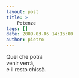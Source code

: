 ```yaml
---
layout: post
title: >
    Potenze
tags: []
date: 2009-03-05 14:15:00
author: pietro
---
```

Quel che potrà<br/>venir verrà,<br/>e il resto chissà.
